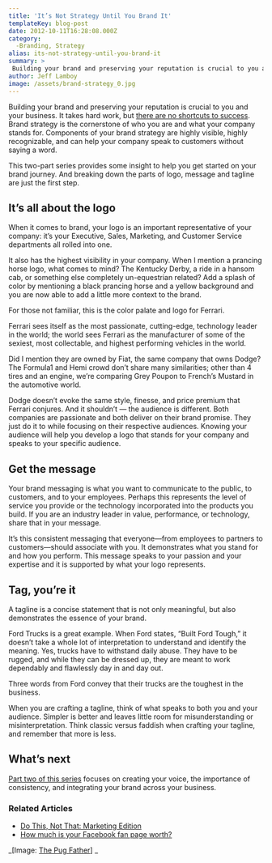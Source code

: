 ```yaml
---
title: 'It’s Not Strategy Until You Brand It'
templateKey: blog-post
date: 2012-10-11T16:28:08.000Z
category: 
  -Branding, Strategy
alias: its-not-strategy-until-you-brand-it
summary: > 
 Building your brand and preserving your reputation is crucial to you and your business. It takes hard work, but there are no shortcuts to success. Brand strategy is the cornerstone of who you are and what your company stands for. Components of your brand strategy are highly visible, highly recognizable, and can help your company speak to customers without saying a word.
author: Jeff Lamboy
image: /assets/brand-strategy_0.jpg
---
```


Building your brand and preserving your reputation is crucial to you and your business. It takes hard work, but [there are no shortcuts to success](/insights/dig-your-own-grave-paid-reviews). Brand strategy is the cornerstone of who you are and what your company stands for. Components of your brand strategy are highly visible, highly recognizable, and can help your company speak to customers without saying a word.

This two-part series provides some insight to help you get started on your brand journey. And breaking down the parts of logo, message and tagline are just the first step.

It’s all about the logo
-----------------------

When it comes to brand, your logo is an important representative of your company: it’s your Executive, Sales, Marketing, and Customer Service departments all rolled into one.

It also has the highest visibility in your company. When I mention a prancing horse logo, what comes to mind? The Kentucky Derby, a ride in a hansom cab, or something else completely un-equestrian related? Add a splash of color by mentioning a black prancing horse and a yellow background and you are now able to add a little more context to the brand.

For those not familiar, this is the color palate and logo for Ferrari.

Ferrari sees itself as the most passionate, cutting-edge, technology leader in the world; the world sees Ferrari as the manufacturer of some of the sexiest, most collectable, and highest performing vehicles in the world.

Did I mention they are owned by Fiat, the same company that owns Dodge? The Formula1 and Hemi crowd don’t share many similarities; other than 4 tires and an engine, we’re comparing Grey Poupon to French’s Mustard in the automotive world.

Dodge doesn’t evoke the same style, finesse, and price premium that Ferrari conjures. And it shouldn’t — the audience is different. Both companies are passionate and both deliver on their brand promise. They just do it to while focusing on their respective audiences. Knowing your audience will help you develop a logo that stands for your company and speaks to your specific audience.

Get the message
---------------

Your brand messaging is what you want to communicate to the public, to customers, and to your employees. Perhaps this represents the level of service you provide or the technology incorporated into the products you build. If you are an industry leader in value, performance, or technology, share that in your message.

It’s this consistent messaging that everyone—from employees to partners to customers—should associate with you. It demonstrates what you stand for and how you perform. This message speaks to your passion and your expertise and it is supported by what your logo represents.

Tag, you’re it
--------------

A tagline is a concise statement that is not only meaningful, but also demonstrates the essence of your brand.

Ford Trucks is a great example. When Ford states, “Built Ford Tough,” it doesn’t take a whole lot of interpretation to understand and identify the meaning. Yes, trucks have to withstand daily abuse. They have to be rugged, and while they can be dressed up, they are meant to work dependably and flawlessly day in and day out.

Three words from Ford convey that their trucks are the toughest in the business.

When you are crafting a tagline, think of what speaks to both you and your audience. Simpler is better and leaves little room for misunderstanding or misinterpretation. Think classic versus faddish when crafting your tagline, and remember that more is less.

What’s next
-----------

[Part two of this series](/insights/it-s-not-strategy-until-you-brand-it-part-2) focuses on creating your voice, the importance of consistency, and integrating your brand across your business.

### Related Articles

*   [Do This, Not That: Marketing Edition](/insights/do-not-marketing-edition)
*   [How much is your Facebook fan page worth?](/insights/how-much-your-facebook-fan-page-worth)

_\[Image: [The Pug Father](http://www.flickr.com/photos/fleur-design/441552398/)\] _
